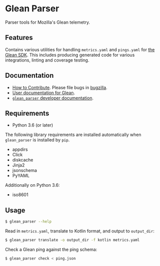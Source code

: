 # Glean Parser

Parser tools for Mozilla's Glean telemetry.

## Features

Contains various utilities for handling `metrics.yaml` and `pings.yaml` for [the
Glean SDK](https://mozilla.github.io/glean). This includes producing generated
code for various integrations, linting and coverage testing.

## Documentation

- [How to Contribute](https://github.com/mozilla/glean_parser/blob/main/CONTRIBUTING.md). Please file bugs in [bugzilla](https://bugzilla.mozilla.org/enter_bug.cgi?assigned_to=nobody%40mozilla.org&bug_ignored=0&bug_severity=normal&bug_status=NEW&cf_fission_milestone=---&cf_fx_iteration=---&cf_fx_points=---&cf_status_firefox65=---&cf_status_firefox66=---&cf_status_firefox67=---&cf_status_firefox_esr60=---&cf_status_thunderbird_esr60=---&cf_tracking_firefox65=---&cf_tracking_firefox66=---&cf_tracking_firefox67=---&cf_tracking_firefox_esr60=---&cf_tracking_firefox_relnote=---&cf_tracking_thunderbird_esr60=---&product=Data%20Platform%20and%20Tools&component=Glean%3A%20SDK&contenttypemethod=list&contenttypeselection=text%2Fplain&defined_groups=1&flag_type-203=X&flag_type-37=X&flag_type-41=X&flag_type-607=X&flag_type-721=X&flag_type-737=X&flag_type-787=X&flag_type-799=X&flag_type-800=X&flag_type-803=X&flag_type-835=X&flag_type-846=X&flag_type-855=X&flag_type-864=X&flag_type-916=X&flag_type-929=X&flag_type-930=X&flag_type-935=X&flag_type-936=X&flag_type-937=X&form_name=enter_bug&maketemplate=Remember%20values%20as%20bookmarkable%20template&op_sys=Unspecified&priority=P3&&rep_platform=Unspecified&status_whiteboard=%5Btelemetry%3Aglean-rs%3Am%3F%5D&target_milestone=---&version=unspecified).
- [User documentation for Glean](https://mozilla.github.io/glean/).
- [`glean_parser` developer documentation](https://mozilla.github.io/glean_parser/).

## Requirements

-   Python 3.6 (or later)

The following library requirements are installed automatically when
`glean_parser` is installed by `pip`.

-   appdirs
-   Click
-   diskcache
-   Jinja2
-   jsonschema
-   PyYAML

Additionally on Python 3.6:

-   iso8601

## Usage

```sh
$ glean_parser --help
```

Read in `metrics.yaml`, translate to Kotlin format, and
output to `output_dir`:

```sh
$ glean_parser translate -o output_dir -f kotlin metrics.yaml
```

Check a Glean ping against the ping schema:

```sh
$ glean_parser check < ping.json
```

